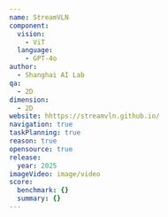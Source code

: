 ```yaml
---
name: StreamVLN
component:
  vision:
    - ViT
  language:
    - GPT-4o
author:
  - Shanghai AI Lab
qa:
  - 2D
dimension:
  - 2D
website: hhttps://streamvln.github.io/
navigation: true
taskPlanning: true
reason: true
opensource: true
release:
  year: 2025
imageVideo: image/video
score:
  benchmark: {}
  summary: {}
---
```

